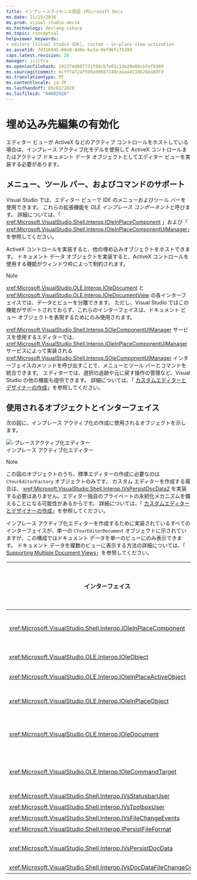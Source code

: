 ```yaml
---
title: インプレースライセンス認証 |Microsoft Docs
ms.date: 11/15/2016
ms.prod: visual-studio-dev14
ms.technology: devlang-csharp
ms.topic: conceptual
helpviewer_keywords:
- editors [Visual Studio SDK], custom - in-place view activation
ms.assetid: 7d316945-06e0-4d8e-ba3a-0ef96fc75399
caps.latest.revision: 26
manager: jillfra
ms.openlocfilehash: 192274d087731f68cb7e01c1da20e80cbfef0360
ms.sourcegitcommit: 6cfffa72af599a9d667249caaaa411bb28ea69fd
ms.translationtype: MT
ms.contentlocale: ja-JP
ms.lasthandoff: 09/02/2020
ms.locfileid: "64802926"
---
```

# <a name="in-place-activation"></a>埋め込み先編集の有効化
エディター ビューが ActiveX などのアクティブ コントロールをホストしている場合は、インプレース アクティブ化モデルを使用して ActiveX コントロールまたはアクティブ ドキュメント データ オブジェクトとしてエディター ビューを実装する必要があります。  
  
## <a name="support-for-menus-toolbars-and-commands"></a>メニュー、ツール バー、およびコマンドのサポート  
 Visual Studio では、エディター ビューで IDE のメニューおよびツール バーを使用できます。 これらの拡張機能を *OLE インプレース コンポーネント*と呼びます。 詳細については、「 <xref:Microsoft.VisualStudio.Shell.Interop.IOleInPlaceComponent> 」および「 <xref:Microsoft.VisualStudio.Shell.Interop.IOleInPlaceComponentUIManager>」を参照してください。  
  
 ActiveX コントロールを実装すると、他の埋め込みオブジェクトをホストできます。 ドキュメント データ オブジェクトを実装すると、ActiveX コントロールを使用する機能がウィンドウ枠によって制約されます。  
  
> [!NOTE]
> <xref:Microsoft.VisualStudio.OLE.Interop.IOleDocument> と <xref:Microsoft.VisualStudio.OLE.Interop.IOleDocumentView> の各インターフェイスでは、データとビューを分離できます。 ただし、Visual Studio ではこの機能がサポートされておらず、これらのインターフェイスは、ドキュメント ビュー オブジェクトを表現するためにのみ使用されます。  
  
 <xref:Microsoft.VisualStudio.Shell.Interop.SOleComponentUIManager> サービスを使用するエディターでは、 <xref:Microsoft.VisualStudio.Shell.Interop.IOleInPlaceComponentUIManager> サービスによって実装される <xref:Microsoft.VisualStudio.Shell.Interop.SOleComponentUIManager> インターフェイスのメソッドを呼び出すことで、メニューとツール バーとコマンドを統合できます。 エディターでは、選択の追跡や元に戻す操作の管理など、Visual Studio の他の機能も提供できます。 詳細については、「 [カスタムエディターとデザイナーの作成](../extensibility/creating-custom-editors-and-designers.md)」を参照してください。  
  
## <a name="objects-and-interfaces-used"></a>使用されるオブジェクトとインターフェイス  
 次の図に、インプレース アクティブ化の作成に使用されるオブジェクトを示します。  
  
 ![&#45;プレースアクティブ化エディター](../misc/media/vsinplaceactivationeditor.gif "vsInPlaceActivationEditor")  
インプレース アクティブ化エディター  
  
> [!NOTE]
> この図のオブジェクトのうち、標準エディターの作成に必要なのは `CYourEditorFactory` オブジェクトのみです。 カスタム エディターを作成する場合は、 <xref:Microsoft.VisualStudio.Shell.Interop.IVsPersistDocData2> を実装する必要はありません。エディター独自のプライベートの永続化メカニズムを備えることになる可能性があるからです。 詳細については、「 [カスタムエディターとデザイナーの作成](../extensibility/creating-custom-editors-and-designers.md)」を参照してください。  
  
 インプレース アクティブ化エディターを作成するために実装されているすべてのインターフェイスが、単一の `CYourEditorDocument` オブジェクトに示されていますが、この構成ではドキュメント データを単一のビューにのみ表示できます。 ドキュメント データを複数のビューに表示する方法の詳細については、「 [Supporting Multiple Document Views](../extensibility/supporting-multiple-document-views.md)」を参照してください。  
  
|インターフェイス|オブジェクトの種類|用途|  
|---------------|--------------------|---------|  
|<xref:Microsoft.VisualStudio.Shell.Interop.IOleInPlaceComponent>|表示|<xref:Microsoft.VisualStudio.Shell.Interop.SOleComponentUIManager> サービスを使用することで、インプレース VSPackage オブジェクトは IDE に完全に統合されたコンポーネントとして動作できるようにします。 このサービスは、オブジェクトのメニューとツール バーとコマンドを IDE に統合し、状態変化の通知を発行します。|  
|<xref:Microsoft.VisualStudio.OLE.Interop.IOleObject>|表示|埋め込みオブジェクトがコンテナーに基本的な機能を提供し、コンテナーと通信するための主要な手段です。|  
|<xref:Microsoft.VisualStudio.OLE.Interop.IOleInPlaceActiveObject>|表示|インプレース オブジェクトのアクティブ化と非アクティブ化を管理し、インプレース オブジェクトのどのくらいの部分を表示するかを決定します。|  
|<xref:Microsoft.VisualStudio.OLE.Interop.IOleInPlaceObject>|表示|インプレース オブジェクト、関連付けられているアプリケーションの最も外側のフレーム ウィンドウ、および埋め込みオブジェクトが含まれているアプリケーションのドキュメント ウィンドウの間における、通信の直接的なチャネルとなります。|  
|<xref:Microsoft.VisualStudio.OLE.Interop.IOleDocument>|表示|ActiveX オブジェクトを実装します。 ドキュメント データとビューを分離する <xref:Microsoft.VisualStudio.OLE.Interop.IOleDocument> と `T:Microsoft.VisualStudio.OLE.Interop.IOleDocumentView` のメソッドが IDE では使用されないことに注意してください。|  
|<xref:Microsoft.VisualStudio.OLE.Interop.IOleCommandTarget>|表示/データ|ドキュメント データ オブジェクトまたはドキュメント ビュー オブジェクトのいずれか、あるいはその両方がコマンドの処理に参加できるようにします。|  
|<xref:Microsoft.VisualStudio.Shell.Interop.IVsStatusbarUser>|表示|ステータス バーを更新できるようにします。|  
|<xref:Microsoft.VisualStudio.Shell.Interop.IVsToolboxUser>|表示|ツールボックスに項目を追加できるようにします。|  
|<xref:Microsoft.VisualStudio.Shell.Interop.IVsFileChangeEvents>|Data|編集したファイルに変更の通知を送信します。 (このインターフェイスは省略可能です)。|  
|<xref:Microsoft.VisualStudio.Shell.Interop.IPersistFileFormat>|Data|ファイルの種類に対して名前を付けて保存機能を有効にするために使用します。|  
|<xref:Microsoft.VisualStudio.Shell.Interop.IVsPersistDocData>|Data|ドキュメントの永続性を有効にします。 読み取り専用ファイルの場合、 <xref:Microsoft.VisualStudio.Shell.Interop.IVsPersistDocData2.SetDocDataReadOnly%2A> を呼び出して、読み取り専用ファイルであることを示す "ロック" アイコンを表示します。|  
|<xref:Microsoft.VisualStudio.Shell.Interop.IVsDocDataFileChangeControl>|Data|ドキュメント データへの変更を無視するかどうかを決定します。|